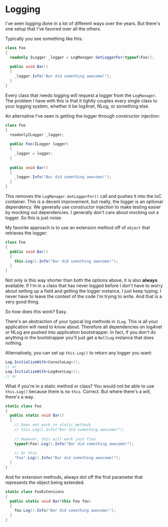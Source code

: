 # Logging

I've seen logging done in a lot of different ways over the years. But there's one setup that I've favored over all the others.

Typically you see something like this:

```c#
class Foo
{
  readonly ILogger _logger = LogManager.GetLoggerFor(typeof(Foo));
  
  public void Bar()
  {
    _logger.Info("Bar did something awesome!");
  }
}
```

Every class that needs logging will request a logger from the `LogManager`. The problem I have with this is that it tightly couples every single class to your logging system, whether it be log4net, NLog, or something else.

An alternative I've seen is getting the logger through constructor injection:

```c#
class Foo
{
  readonlyILogger _logger;
  
  public Foo(ILogger logger)
  {
    _logger = logger;
  }
  
  public void Bar()
  {
    _logger.Info("Bar did something awesome!");
  }
}
```

This removes the `LogManager.GetLoggerFor()` call and pushes it into the IoC container. This is a decent improvement, but really, the logger is an optional dependency. We generally use constructor injection to make testing easier by mocking out dependencies. I generally don't care about mocking out a logger. So this is just noise.

My favorite approach is to use an extension method off of `object` that retrieves the logger:

```c#
class Foo
{
  public void Bar()
  {
    this.Log().Info("Bar did something awesome!");
  }
}
```

Not only is this way shorter than both the options above, it is also **always** available. If I'm in a class that has never logged before I don't have to worry about setting up a field and getting the logger instance, I just keep typing. I never have to leave the context of the code I'm trying to write. And that is a very good thing.

So how does this work? Easy.

There's an abstraction of your typical log methods in `ILog`. This is all your application will need to know about. Therefore all dependencies on log4net or NLog are pushed into application bootstrapper. In fact, if you don't do anything in the bootstrapper you'll just get a `NullLog` instance that does nothing.

Alternatively, you can set up `this.Log()` to return any logger you want:

```c#
Log.InitializeWith<ConsoleLog>();
// or
Log.InitializeWith<Log4netLog>();
// or
```

What if you're in a static method or class? You would not be able to use `this.Log()` because there is no `this`. Correct. But where there's a will, there's a way.

```c#
static class Foo
{
  public static void Bar()
  {
    // Does not work in static methods
    // this.Log().Info("Bar did something awesome!");
    
    // However, this will work just fine
    typeof(Foo).Log().Info("Bar did something awesome!");
    
    // Or this
    "Foo".Log().Info("Bar did something awesome!");
  }
}
```

And for extension methods, always dot off the first parameter that represents the object being extended.

```c#
static class FooExtensions
{
  public static void Bar(this Foo foo)
  {
    foo.Log().Info("Bar did something awesome!");
  }
}
```
